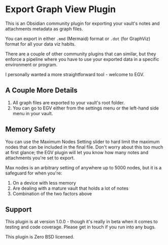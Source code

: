 # Export Graph View Plugin

This is an Obsidian community plugin for exporting your vault's notes and attachments metadata as graph files.

You can export in either `.mmd` (Mermaid) format or `.dot` (for GraphViz) format for all your data viz habits.

There are a couple of other community plugins that can similar, but they enforce a pipeline where you have to use your exported data in a specific environment or program.

I personally wanted a more straightforward tool - welcome to EGV.

## A Couple More Details

1. All graph files are exported to your vault's root folder.
2. You can go to EGV either from the settings menu or the left-hand side menu in your vault.

## Memory Safety

You can use the Maximum Nodes Setting slider to hard limit the maximum nodes that can be included in the final file. Don't worry about this too much at first glance; the EGV plugin will let you know how many notes and attachments you're set to export.

Max nodes is an arbitrary setting of anywhere up to 5000 nodes, but it is a safeguard for when you're:

1. On a device with less memory
2. Are dealing with a mature vault that holds a lot of notes
3. Combination of the two factors above

## Support

This plugin is at version 1.0.0 - though it's really in beta when it comes to testing and code coverage. Please get in touch if you run into any bugs.

This plugin is Zero BSD licensed.
